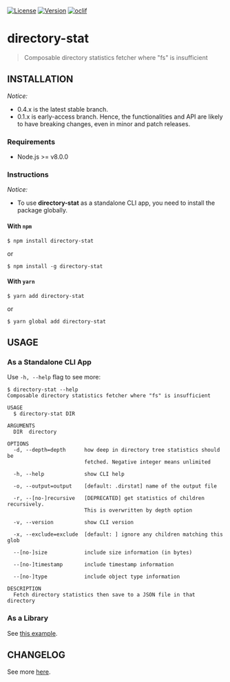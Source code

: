 [![License](https://img.shields.io/npm/l/directory-stat.svg)](https://github.com/lqmanh/directory-stat/blob/master/package.json)
[![Version](https://img.shields.io/npm/v/directory-stat.svg)](https://npmjs.org/package/directory-stat)
[![oclif](https://img.shields.io/badge/cli-oclif-brightgreen.svg)](https://oclif.io)

# directory-stat
> Composable directory statistics fetcher where "fs" is insufficient

## INSTALLATION
*Notice:*
- 0.4.x is the latest stable branch.
- 0.1.x is early-access branch. Hence, the functionalities and API are likely to have breaking changes, even in minor and patch releases.

### Requirements
- Node.js >= v8.0.0

### Instructions
*Notice:*
- To use **directory-stat** as a standalone CLI app, you need to install the package globally.

#### With `npm`
```
$ npm install directory-stat
```
or
```
$ npm install -g directory-stat
```

#### With `yarn`
```
$ yarn add directory-stat
```
or
```
$ yarn global add directory-stat
```

## USAGE
### As a Standalone CLI App
Use `-h, --help` flag to see more:
```
$ directory-stat --help
Composable directory statistics fetcher where "fs" is insufficient

USAGE
  $ directory-stat DIR

ARGUMENTS
  DIR  directory

OPTIONS
  -d, --depth=depth      how deep in directory tree statistics should be
                         fetched. Negative integer means unlimited

  -h, --help             show CLI help

  -o, --output=output    [default: .dirstat] name of the output file

  -r, --[no-]recursive   [DEPRECATED] get statistics of children recursively.
                         This is overwritten by depth option

  -v, --version          show CLI version

  -x, --exclude=exclude  [default: ] ignore any children matching this glob

  --[no-]size            include size information (in bytes)

  --[no-]timestamp       include timestamp information

  --[no-]type            include object type information

DESCRIPTION
  Fetch directory statistics then save to a JSON file in that directory
```

### As a Library
See [this example](https://github.com/lqmanh/directory-stat/blob/master/tests/main.js).

## CHANGELOG
See more [here](https://github.com/lqmanh/directory-stat/blob/master/CHANGELOG.md).
